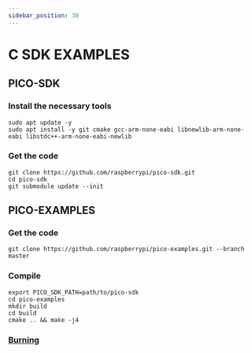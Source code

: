 ```yaml
---
sidebar_position: 30
---
```


# C SDK EXAMPLES

## PICO-SDK

### Install the necessary tools

```
sudo apt update -y
sudo apt install -y git cmake gcc-arm-none-eabi libnewlib-arm-none-eabi libstdc++-arm-none-eabi-newlib
```

### Get the code

```
git clone https://github.com/raspberrypi/pico-sdk.git
cd pico-sdk
git submodule update --init
```

## PICO-EXAMPLES

### Get the code

```
git clone https://github.com/raspberrypi/pico-examples.git --branch master
```

### Compile

```
export PICO_SDK_PATH=path/to/pico-sdk
cd pico-examples
mkdir build
cd build
cmake .. && make -j4
```

### [Burning](./flash)
